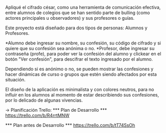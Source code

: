 Apliqué el cifrado césar, como una herramienta de comunicación efectiva, entre alumnos de colegios que se han sentido parte de bulling (como actores principales u observadores) y sus profesores o guías.

Este proyecto está diseñado para dos tipos de personas:
Alumnos y Profesores.

*Alumno debe ingresar su nombre, su confesión, su código de cifrado y si quiere que su confesión sea anónima o no.
*Profesor, debe ingresar su contraseña (profe), para poder ver la confesión del alumno y clickear en el botón "Ver confesión", para descifrar el texto ingresado por el alumno. 

Dependiendo si es anónimo o no, se pueden mostrar las confesiones y hacer dinámicas de curso o grupos que estén siendo afectados por esta situación.

El diseño de la aplicación es minimalista y con colores neutros, para no influir en los alumnos al momento de estar describiendo sus confesiones, por lo delicado de algunas vivencias.


-> Planificación Trello:
*** Plan de Desarrollo ***
https://trello.com/b/R4rrtMNW

*** Plan antes de Desarrollo ***
https://trello.com/b/tT74SsOh

